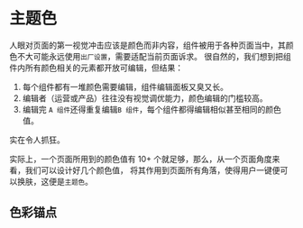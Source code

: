 # 主题色
人眼对页面的第一视觉冲击应该是颜色而非内容，组件被用于各种页面当中，其颜色不大可能永远使用`出厂设置`，需要适配当前页面诉求。
很自然的，我们想到把组件内所有颜色相关的元素都开放可编辑，但结果：

1. 每个组件都有一堆颜色需要编辑，组件编辑面板又臭又长。
2. 编辑者（运营或产品）往往没有视觉调优能力，颜色编辑的门槛较高。
3. 编辑完 `A 组件`还得重复编辑`B 组件`，每个组件都得编辑相似甚至相同的颜色值。

实在令人抓狂。

实际上，一个页面所用到的颜色值有 10+ 个就足够，那么，从一个页面角度来看，我们可以设计好几个颜色值，
将其作用到页面所有角落，使得用户一键便可以换肤，这便是`主题色`。

## 色彩锚点


